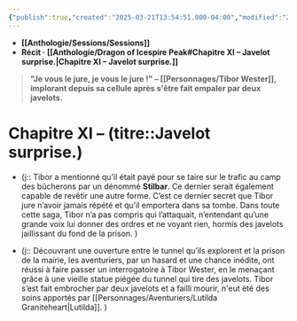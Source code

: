 ```yaml
---
{"publish":true,"created":"2025-03-21T13:54:51.000-04:00","modified":"2025-03-21T13:54:51.000-04:00","cssclasses":""}
---
```



- **[[Anthologie/Sessions/Sessions]]**
- **Récit · [[Anthologie/Dragon of Icespire Peak#Chapitre XI – Javelot surprise.\|Chapitre XI – Javelot surprise.]]**

> **"Je vous le jure, je vous le jure !"
> – [[Personnages/Tibor Wester]], implorant depuis sa cellule après s'être fait empaler par deux javelots.**

# **Chapitre XI –** (titre::**Javelot surprise.**)

- (j:: Tibor a mentionné qu’il était payé pour se taire sur le trafic au camp des bûcherons par un dénommé **Stilbar**. Ce dernier serait également capable de revêtir une autre forme. C’est ce dernier secret que Tibor jure n’avoir jamais répété et qu’il emportera dans sa tombe. Dans toute cette saga, Tibor n’a pas compris qui l’attaquait, n’entendant qu’une grande voix lui donner des ordres et ne voyant rien, hormis des javelots jaillissant du fond de la prison. )

- (j:: Découvrant une ouverture entre le tunnel qu’ils explorent et la prison de la mairie, les aventuriers, par un hasard et une chance inédite, ont réussi à faire passer un interrogatoire à Tibor Wester, en le menaçant grâce à une vieille statue piégée du tunnel qui tire des javelots. Tibor s’est fait embrocher par deux javelots et a failli mourir, n'eut été des soins apportés par [[Personnages/Aventuriers/Lutilda Graniteheart\|Lutilda]]. )
